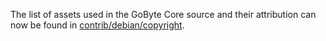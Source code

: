 The list of assets used in the GoByte Core source and their attribution can now be found in [contrib/debian/copyright](../contrib/debian/copyright).

